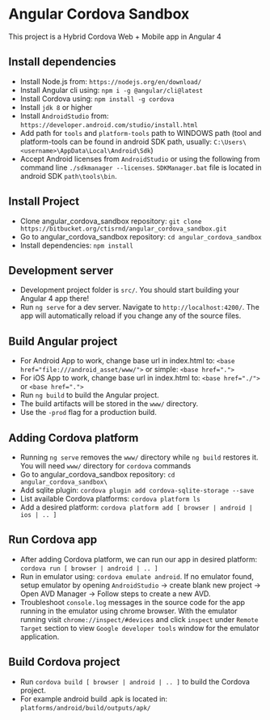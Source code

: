 # Angular Cordova Sandbox

This project is a Hybrid Cordova Web + Mobile app in Angular 4

## Install dependencies

* Install Node.js from: `https://nodejs.org/en/download/`
* Install Angular cli using: `npm i -g @angular/cli@latest`
* Install Cordova using: `npm install -g cordova`
* Install `jdk 8` or higher
* Install `AndroidStudio` from: `https://developer.android.com/studio/install.html`
* Add path for `tools` and `platform-tools` path to WINDOWS path (tool and platform-tools can be found in android SDK path, usually: `C:\Users\<username>\AppData\Local\Android\Sdk`)
* Accept Android licenses from `AndroidStudio` or using the following from command line `./sdkmanager --licenses`. `SDKManager.bat` file is located in android SDK `path\tools\bin`.

## Install Project

* Clone angular_cordova_sandbox repository: `git clone https://bitbucket.org/ctisrnd/angular_cordova_sandbox.git`
* Go to angular_cordova_sandbox repository: `cd angular_cordova_sandbox`
* Install dependencies: `npm install`

## Development server

* Development project folder is `src/`. You should start building your Angular 4 app there!
* Run `ng serve` for a dev server. Navigate to `http://localhost:4200/`. The app will automatically reload if you change any of the source files.

## Build Angular project

* For Android App to work, change base url in index.html to: `<base href="file:///android_asset/www/">` or simple: `<base href=".">`
* For iOS App to work, change base url in index.html to: `<base href="./">` or `<base href=".">`
* Run `ng build` to build the Angular project.
* The build artifacts will be stored in the `www/` directory.
* Use the `-prod` flag for a production build.

## Adding Cordova platform

* Running `ng serve` removes the `www/` directory while `ng build` restores it. You will need `www/` directory for `cordova` commands
* Go to angular_cordova_sandbox repository: `cd angular_cordova_sandbox\`
* Add sqlite plugin: `cordova plugin add cordova-sqlite-storage --save`
* List available Cordova platforms: `cordova platform ls`
* Add a desired platform: `cordova platform add [ browser | android | ios | .. ]`

## Run Cordova app

* After adding Cordova platform, we can run our app in desired platform: `cordova run [ browser | android | .. ]`
* Run in emulator using: `cordova emulate android`. If no emulator found, setup emulator by opening `AndroidStudio` -> create blank new project -> Open AVD Manager -> Follow steps to create a new AVD.
* Troubleshoot `console.log` messages in the source code for the app running in the emulator using chrome browser. With the emulator running visit `chrome://inspect/#devices` and click `inspect` under `Remote Target` section to view `Google developer tools` window for the emulator application.

## Build Cordova project

* Run `cordova build [ browser | android | .. ]` to build the Cordova project.
* For example android build .apk is located in: `platforms/android/build/outputs/apk/`
